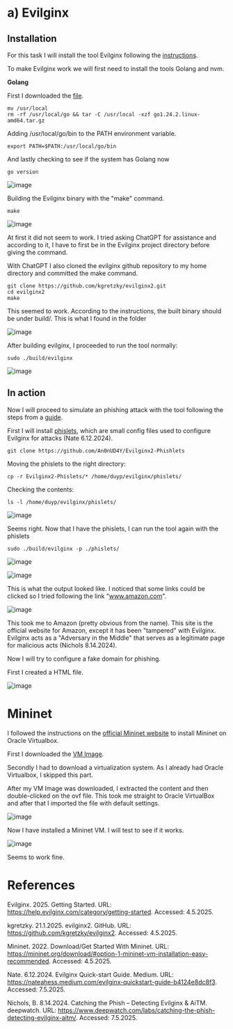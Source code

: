 # a) Evilginx
## Installation

For this task I will install the tool Evilginx following the [instructions](https://help.evilginx.com/pro/installation/local).

To make Evilginx work we will first need to install the tools Golang and nvm.

**Golang**

First I downloaded the [file](https://go.dev/dl/).

    mv /usr/local
    rm -rf /usr/local/go && tar -C /usr/local -xzf go1.24.2.linux-amd64.tar.gz

Adding /usr/local/go/bin to the PATH environment variable.

    export PATH=$PATH:/usr/local/go/bin

And lastly checking to see if the system has Golang now

    go version

![image](https://github.com/user-attachments/assets/976d7ee4-557d-4192-8186-36bf70eb05ee)

Building the Evilginx binary with the "make" command.

    make

![image](https://github.com/user-attachments/assets/13b190da-8f93-4f93-ac8c-97a59da54368)

At first it did not seem to work. I tried asking ChatGPT for assistance and according to it, I have to first be in the Evilginx project directory before giving the command.

With ChatGPT I also cloned the evilginx github repository to my home directory and committed the make command.

    git clone https://github.com/kgretzky/evilginx2.git
    cd evilginx2
    make

This seemed to work. According to the instructions, the built binary should be under build/.
This is what I found in the folder

![image](https://github.com/user-attachments/assets/ae381da8-393e-4048-8f5b-a168c490d8f5)

After building evilginx, I proceeded to run the tool normally:

    sudo ./build/evilginx

![image](https://github.com/user-attachments/assets/7b55d774-af6a-4b8d-9312-42311749f325)


## In action

Now I will proceed to simulate an phishing attack with the tool following the steps from a [guide](https://nateahess.medium.com/evilginx-quickstart-guide-b4124e8dc8f3).

First I will install [phislets](https://github.com/An0nUD4Y/Evilginx2-Phishlets), which are small config files used to configure Evilginx for attacks (Nate 6.12.2024).

    git clone https://github.com/An0nUD4Y/Evilginx2-Phishlets

Moving the phislets to the right directory:

    cp -r Evilginx2-Phislets/* /home/duyp/evilginx/phislets/

Checking the contents:

    ls -l /home/duyp/evilginx/phislets/

![image](https://github.com/user-attachments/assets/e736595a-2175-4a5a-8617-5503a529251c)

Seems right.
Now that I have the phislets, I can run the tool again with the phislets

    sudo ./build/evilginx -p ./phislets/

![image](https://github.com/user-attachments/assets/f6c44f3e-4a72-4cb4-b1f7-1b5ffcb97fa6)

![image](https://github.com/user-attachments/assets/5dc56743-5024-4d39-a7cf-bd64cd07366c)

This is what the output looked like.
I noticed that some links could be clicked so I tried following the link "www.amazon.com".

![image](https://github.com/user-attachments/assets/f4685ac4-ef40-49e8-95f3-f869ea7a024a)

This took me to Amazon (pretty obvious from the name).
This site is the official website for Amazon, except it has been "tampered" with Evilginx. Evilginx acts as a "Adversary in the Middle" that serves as a legitimate page for malicious acts (Nichols 8.14.2024).

Now I will try to configure a fake domain for phishing.

First I created a HTML file.

![image](https://github.com/user-attachments/assets/0a1840da-81f5-42af-b661-0f142cba567f)



# Mininet

I followed the instructions on the [official Mininet website](https://mininet.org/download/#option-1-mininet-vm-installation-easy-recommended) to install Mininet on Oracle Virtualbox.

First I downloaded the [VM Image](https://github.com/mininet/mininet/releases/download/2.3.0/mininet-2.3.0-210211-ubuntu-20.04.1-legacy-server-amd64-ovf.zip).

Secondly I had to download a virtualization system. As I already had Oracle Virtualbox, I skipped this part.

After my VM Image was downloaded, I extracted the content and then double-clicked on the ovf file. This took me straight to Oracle VirtualBox and after that I imported the file with default settings.

![image](https://github.com/user-attachments/assets/716e28fb-aac3-4e55-87ea-c64a9d37b6a5)

Now I have installed a Mininet VM. I will test to see if it works.

![image](https://github.com/user-attachments/assets/d39ff571-981b-4730-a278-584718591009)

Seems to work fine.


# References

Evilginx. 2025. Getting Started. URL: https://help.evilginx.com/category/getting-started. Accessed: 4.5.2025.

kgretzky. 21.1.2025. evilginx2. GitHub. URL: https://github.com/kgretzky/evilginx2. Accessed: 4.5.2025.

Mininet. 2022. Download/Get Started With Mininet. URL: https://mininet.org/download/#option-1-mininet-vm-installation-easy-recommended. Accessed: 4.5.2025.

Nate. 6.12.2024. Evilginx Quick-start Guide. Medium. URL: https://nateahess.medium.com/evilginx-quickstart-guide-b4124e8dc8f3. Accessed: 7.5.2025.

Nichols, B. 8.14.2024. Catching the Phish – Detecting Evilginx & AiTM. deepwatch. URL: https://www.deepwatch.com/labs/catching-the-phish-detecting-evilginx-aitm/. Accessed: 7.5.2025.
